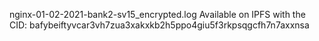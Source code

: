 nginx-01-02-2021-bank2-sv15_encrypted.log
Available on IPFS with the CID: bafybeiftyvcar3vh7zua3xakxkb2h5ppo4giu5f3rkpsqgcfh7n7axxnsa